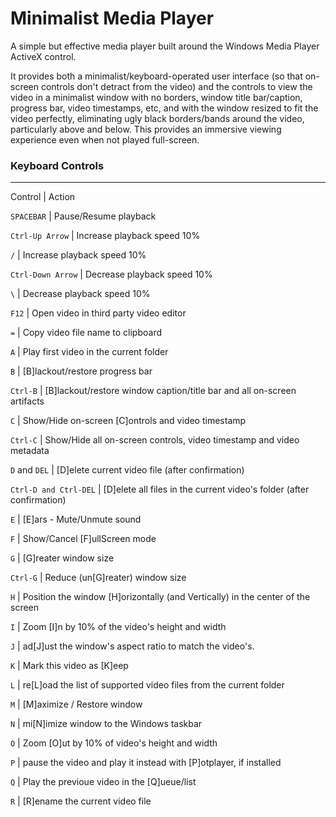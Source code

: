 Minimalist Media Player
=====================

A simple but effective media player built around the Windows Media Player ActiveX control.

It provides both a minimalist/keyboard-operated user interface (so that on-screen controls don't detract from the video) and the controls to view the video in a minimalist window with no borders, window title bar/caption, progress bar, video timestamps, etc, and with the window resized to fit the video perfectly, eliminating ugly black borders/bands around the video, particularly above and below. This provides an immersive viewing experience even when not played full-screen.

### Keyboard Controls
---------------------

Control | Action

`SPACEBAR`				| Pause/Resume playback

`Ctrl-Up Arrow`			| Increase playback speed 10%

`/`						| Increase playback speed 10%

`Ctrl-Down Arrow`		| Decrease playback speed 10%

`\`						| Decrease playback speed 10%

`F12`					| Open video in third party video editor

`=`						| Copy video file name to clipboard

`A`						| Play first video in the current folder

`B`						| [B]lackout/restore progress bar

`Ctrl-B`				| [B]lackout/restore window caption/title bar and all on-screen artifacts

`C`						| Show/Hide on-screen [C]ontrols and video timestamp

`Ctrl-C`				| Show/Hide all on-screen controls, video timestamp and video metadata

`D` and `DEL`			| [D]elete current video file (after confirmation)

`Ctrl-D and Ctrl-DEL`	| [D]elete all files in the current video's folder (after confirmation)

`E`						| [E]ars - Mute/Unmute sound

`F`						| Show/Cancel [F]ullScreen mode

`G`						| [G]reater window size

`Ctrl-G`				| Reduce (un[G]reater) window size

`H`						| Position the window [H]orizontally (and Vertically) in the center of the screen

`I`						| Zoom [I]n by 10% of the video's height and width

`J`						| ad[J]ust the window's aspect ratio to match the video's.

`K`						| Mark this video as [K]eep

`L`						| re[L]oad the list of supported video files from the current folder

`M`						| [M]aximize / Restore window

`N`						| mi[N]imize window to the Windows taskbar

`O`						| Zoom [O]ut by 10% of video's height and width

`P` 					| pause the video and play it instead with [P]otplayer, if installed

`Q`						| Play the previoue video in the [Q]ueue/list

`R`						| [R]ename the current video file

